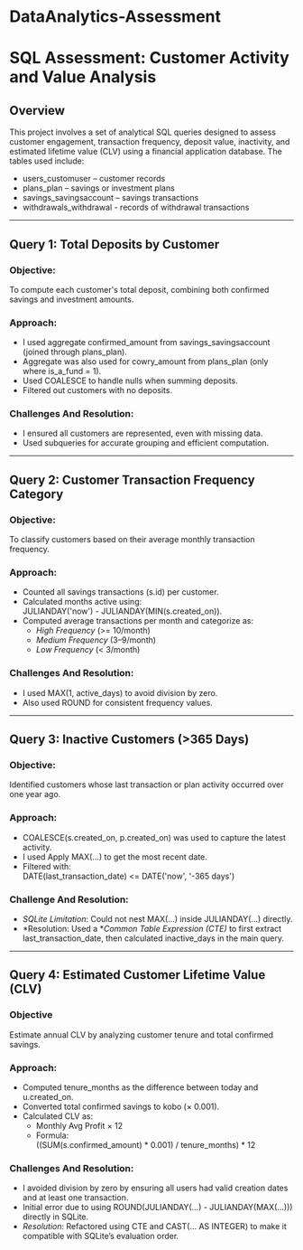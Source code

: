 # DataAnalytics-Assessment


# SQL Assessment: Customer Activity and Value Analysis

## Overview
This project involves a set of analytical SQL queries designed to assess customer engagement, transaction frequency, deposit value, inactivity, and estimated lifetime value (CLV) using a financial application database. The tables used include:

- users_customuser – customer records
- plans_plan – savings or investment plans
- savings_savingsaccount – savings transactions
- withdrawals_withdrawal -  records of withdrawal transactions

---

## Query 1: Total Deposits by Customer

### Objective:
To compute each customer's total deposit, combining both confirmed savings and investment amounts.

### Approach:
- I used aggregate confirmed_amount from savings_savingsaccount (joined through plans_plan).
- Aggregate was also used for cowry_amount from plans_plan (only where is_a_fund = 1).
- Used COALESCE to handle nulls when summing deposits.
- Filtered out customers with no deposits.

### Challenges And Resolution:
- I ensured all customers are represented, even with missing data.
- Used subqueries for accurate grouping and efficient computation.

---

## Query 2: Customer Transaction Frequency Category

### Objective:
To classify customers based on their average monthly transaction frequency.

### Approach:
- Counted all savings transactions (s.id) per customer.
- Calculated months active using:  
  JULIANDAY('now') - JULIANDAY(MIN(s.created_on)).
- Computed average transactions per month and categorize as:
  - *High Frequency* (>= 10/month)
  - *Medium Frequency* (3–9/month)
  - *Low Frequency* (< 3/month)

### Challenges And Resolution:
- I used MAX(1, active_days) to avoid division by zero.
- Also used ROUND for consistent frequency values.

---

## Query 3: Inactive Customers (>365 Days)

### Objective:
Identified customers whose last transaction or plan activity occurred over one year ago.

### Approach:
- COALESCE(s.created_on, p.created_on) was used to capture the latest activity.
- I used Apply MAX(...) to get the most recent date.
- Filtered with:  
  DATE(last_transaction_date) <= DATE('now', '-365 days')

### Challenge And Resolution:
- *SQLite Limitation*: Could not nest MAX(...) inside JULIANDAY(...) directly.
- *Resolution: Used a **Common Table Expression (CTE)* to first extract last_transaction_date, then calculated inactive_days in the main query.

---

## Query 4: Estimated Customer Lifetime Value (CLV)

### Objective
Estimate annual CLV by analyzing customer tenure and total confirmed savings.

### Approach:
- Computed tenure_months as the difference between today and u.created_on.
- Converted total confirmed savings to kobo (× 0.001).
- Calculated CLV as:
  - Monthly Avg Profit × 12
  - Formula:  
    ((SUM(s.confirmed_amount) * 0.001) / tenure_months) * 12

### Challenges And Resolution:
- I avoided division by zero by ensuring all users had valid creation dates and at least one transaction.
- Initial error due to using ROUND(JULIANDAY(...) - JULIANDAY(MAX(...))) directly in SQLite.
- *Resolution*: Refactored using CTE and CAST(... AS INTEGER) to make it compatible with SQLite’s evaluation order.
